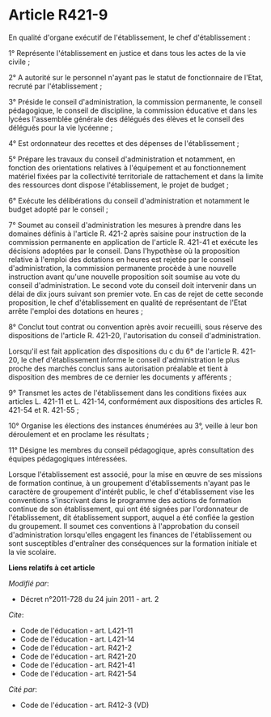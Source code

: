 # Article R421-9

En qualité d'organe exécutif de l'établissement, le chef d'établissement : 

1° Représente l'établissement en justice et dans tous les actes de la vie civile ; 

2° A autorité sur le personnel n'ayant pas le statut de fonctionnaire de l'Etat, recruté par l'établissement ; 

3° Préside le conseil d'administration, la commission permanente, le conseil pédagogique, le conseil de discipline, la
commission éducative et dans les lycées l'assemblée générale des délégués des élèves et le conseil des délégués pour la vie
lycéenne ; 

4° Est ordonnateur des recettes et des dépenses de l'établissement ; 

5° Prépare les travaux du conseil d'administration et notamment, en fonction des orientations relatives à l'équipement et au
fonctionnement matériel fixées par la collectivité territoriale de rattachement et dans la limite des ressources dont dispose
l'établissement, le projet de budget ; 

6° Exécute les délibérations du conseil d'administration et notamment le budget adopté par le conseil ; 

7° Soumet au conseil d'administration les mesures à prendre dans les domaines définis à l'article R. 421-2 après saisine pour
instruction de la commission permanente en application de l'article R. 421-41 et exécute les décisions adoptées par le
conseil. Dans l'hypothèse où la proposition relative à l'emploi des dotations en heures est rejetée par le conseil
d'administration, la commission permanente procède à une nouvelle instruction avant qu'une nouvelle proposition soit soumise
au vote du conseil d'administration. Le second vote du conseil doit intervenir dans un délai de dix jours suivant son premier
vote. En cas de rejet de cette seconde proposition, le chef d'établissement en qualité de représentant de l'Etat arrête
l'emploi des dotations en heures ; 

8° Conclut tout contrat ou convention après avoir recueilli, sous réserve des dispositions de l'article R. 421-20,
l'autorisation du conseil d'administration. 

Lorsqu'il est fait application des dispositions du c du 6° de l'article R. 421-20, le chef d'établissement informe le conseil
d'administration le plus proche des marchés conclus sans autorisation préalable et tient à disposition des membres de ce
dernier les documents y afférents ; 

9° Transmet les actes de l'établissement dans les conditions fixées aux articles L. 421-11 et L. 421-14, conformément aux
dispositions des articles R. 421-54 et R. 421-55 ; 

10° Organise les élections des instances énumérées au 3°, veille à leur bon déroulement et en proclame les résultats ; 

11° Désigne les membres du conseil pédagogique, après consultation des équipes pédagogiques intéressées. 

Lorsque l'établissement est associé, pour la mise en œuvre de ses missions de formation continue, à un groupement
d'établissements n'ayant pas le caractère de groupement d'intérêt public, le chef d'établissement vise les conventions
s'inscrivant dans le programme des actions de formation continue de son établissement, qui ont été signées par l'ordonnateur
de l'établissement, dit établissement support, auquel a été confiée la gestion du groupement. Il soumet ces conventions à
l'approbation du conseil d'administration lorsqu'elles engagent les finances de l'établissement ou sont susceptibles
d'entraîner des conséquences sur la formation initiale et la vie scolaire.

**Liens relatifs à cet article**

_Modifié par_:

  - Décret n°2011-728 du 24 juin 2011 - art. 2

_Cite_:

  - Code de l'éducation - art. L421-11
  - Code de l'éducation - art. L421-14
  - Code de l'éducation - art. R421-2
  - Code de l'éducation - art. R421-20
  - Code de l'éducation - art. R421-41
  - Code de l'éducation - art. R421-54

_Cité par_:

  - Code de l'éducation - art. R412-3 (VD)
